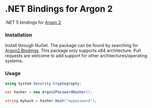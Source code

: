 # .NET Bindings for Argon 2
.NET 5 bindings for [Argon 2](https://github.com/P-H-C/phc-winner-argon2)

### Installation
Install through NuGet. The package can be found by searching for [Argon2.Bindings](https://www.nuget.org/packages/Argon2.Bindings).
This package only supports x64 architecture. Pull requests are welcome to add support for other architectures/operating systems.

### Usage
```csharp
using System.Security.Cryptography;

var hasher = new Argon2PasswordHasher();

string myhash = hasher.Hash("mypassword");
```
